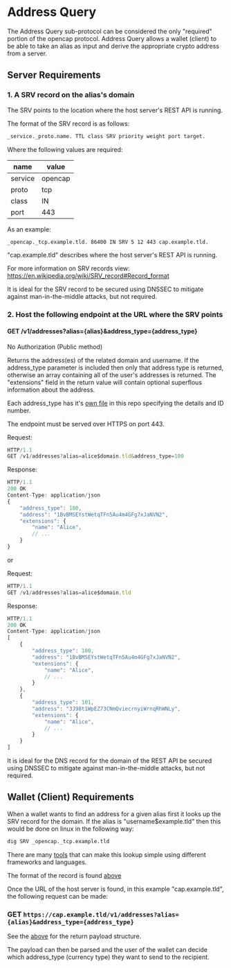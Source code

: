 # Address Query

The Address Query sub-protocol can be considered the only "required" portion of the opencap protocol. Address Query allows a wallet (client) to be able to take an alias as input and derive the appropriate crypto address from a server.

## Server Requirements

### 1. A SRV record on the alias's domain

The SRV points to the location where the host server's REST API is running.

The format of the SRV record is as follows:

```bash
_service._proto.name. TTL class SRV priority weight port target.
```

Where the following values are required:

| name    | value   |
| ------- | ------- |
| service | opencap |
| proto   | tcp     |
| class   | IN      |
| port    | 443     |

As an example:

```bash
_opencap._tcp.example.tld. 86400 IN SRV 5 12 443 cap.example.tld.
```

"cap.example.tld" describes where the host server's REST API is running.

For more information on SRV records view: https://en.wikipedia.org/wiki/SRV_record#Record_format

It is ideal for the SRV record to be secured using DNSSEC to mitigate against man-in-the-middle attacks, but not required.

### 2. Host the following endpoint at the URL where the SRV points

#### GET /v1/addresses?alias={alias}&address_type={address_type}

No Authorization (Public method)

Returns the address(es) of the related domain and username. If the address_type parameter is included then only that address type is returned, otherwise an array containing all of the user's addresses is returned. The "extensions" field in the return value will contain optional superflous information about the address.

Each address_type has it's [own file](/AddressTypes/README.md) in this repo specifying the details and ID number.

The endpoint must be served over HTTPS on port 443.

Request:

```javascript
HTTP/1.1
GET /v1/addresses?alias=alice$domain.tld&address_type=100
```

Response:

```javascript
HTTP/1.1
200 OK
Content-Type: application/json
{
    "address_type": 100,
    "address": "1BvBMSEYstWetqTFn5Au4m4GFg7xJaNVN2",
    "extensions": {
        "name": "Alice",
        // ...
    }
}
```

or

Request:

```javascript
HTTP/1.1
GET /v1/addresses?alias=alice$domain.tld
```

Response:

```javascript
HTTP/1.1
200 OK
Content-Type: application/json
[
    {
        "address_type": 100,
        "address": "1BvBMSEYstWetqTFn5Au4m4GFg7xJaNVN2",
        "extensions": {
            "name": "Alice",
            // ...
        }
    },
    {
        "address_type": 101,
        "address": "3J98t1WpEZ73CNmQviecrnyiWrnqRhWNLy",
        "extensions": {
            "name": "Alice",
            // ...
        }
    }
]
```

It is ideal for the DNS record for the domain of the REST API be secured using DNSSEC to mitigate against man-in-the-middle attacks, but not required.

## Wallet (Client) Requirements

When a wallet wants to find an address for a given alias first it looks up the SRV record for the domain. If the alias is "username$example.tld" then this would be done on linux in the following way:

```bash
dig SRV _opencap._tcp.example.tld
```

There are many [tools](/Tools.md) that can make this lookup simple using different frameworks and languages.

The format of the record is found [above](#1-a-srv-record-on-the-aliass-domain)

Once the URL of the host server is found, in this example "cap.example.tld", the following request can be made:

### GET `https://cap.example.tld/v1/addresses?alias={alias}&address_type={address_type}`

See the [above](#2-host-the-following-endpoint-at-the-url-where-the-srv-points) for the return payload structure.

The payload can then be parsed and the user of the wallet can decide which address_type (currency type) they want to send to the recipient.
